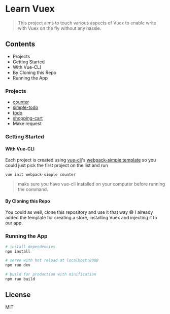 # Learn Vuex

> This project aims to touch various aspects of Vuex to enable write with Vuex on the fly without any hassle.

## Contents
- Projects
- Getting Started
 - With Vue-CLI
 - By Cloning this Repo
- Running the App

### Projects
- [counter](https://github.com/ooade/learn-vuex/tree/counter)
- [simple-todo](https://github.com/ooade/learn-vuex/tree/simple-todo)
- [todo](https://github.com/ooade/learn-vuex/tree/todo)
- [shopping-cart](https://github.com/ooade/learn-vuex/tree/shopping-cart)
- Make request

### Getting Started

#### With Vue-CLI
Each project is created using [vue-cli](https://github.com/vuejs/vue-cli)'s [webpack-simple template](https://github.com/vuejs-templates/webpack-simple) so you could just pick the first project on the list and run
```
vue init webpack-simple counter
```
> make sure you have vue-cli installed on your computer before running the command.

#### By Cloning this Repo
You could as well, clone this repository and use it that way :sweat_smile:
I already added the template for creating a store, installing Vuex and injecting it to our app.

### Running the App
``` bash
# install dependencies
npm install

# serve with hot reload at localhost:8080
npm run dev

# build for production with minification
npm run build
```

## License
MIT
